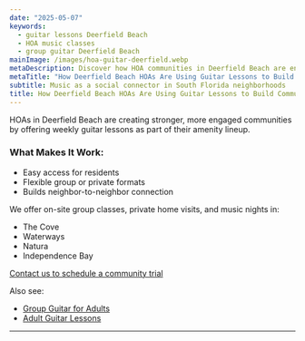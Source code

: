 ```yaml
---
date: "2025-05-07"
keywords:
  - guitar lessons Deerfield Beach
  - HOA music classes
  - group guitar Deerfield Beach
mainImage: /images/hoa-guitar-deerfield.webp
metaDescription: Discover how HOA communities in Deerfield Beach are enriching resident life with local, on-site guitar lessons.
metaTitle: "How Deerfield Beach HOAs Are Using Guitar Lessons to Build Community"
subtitle: Music as a social connector in South Florida neighborhoods
title: How Deerfield Beach HOAs Are Using Guitar Lessons to Build Community
---
```


HOAs in Deerfield Beach are creating stronger, more engaged communities by offering weekly guitar lessons as part of their amenity lineup.

### What Makes It Work:

- Easy access for residents
- Flexible group or private formats
- Builds neighbor-to-neighbor connection

We offer on-site group classes, private home visits, and music nights in:

- The Cove
- Waterways
- Natura
- Independence Bay

[Contact us to schedule a community trial](https://www.parklandguitarlessons.com/contact)

Also see:

- [Group Guitar for Adults](https://www.parklandguitarlessons.com/guitar-chalk/group-guitar-lessons-for-adults-in-parkland)
- [Adult Guitar Lessons](https://www.parklandguitarlessons.com/guitar-chalk/adults-learning-guitar)

---
